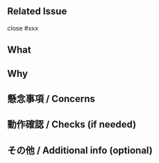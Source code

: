 ## Related Issue
<!-- 関連するIssueがあれば記載 -->
<!-- If there is a related issue, describe it here -->
close #xxx

## What
<!-- このPRで何をしたのか？ どう変わるのか？ -->
<!-- What did you do with this PR? How will it change things? -->

## Why
<!-- なぜそうするのか？ どういう意図なのか？ 何が困っているのか？ -->
<!-- Why do you do it? What are your intentions? What is the problem? -->

## 懸念事項 / Concerns
<!-- このPRをマージするに際して、何か懸念事項があるか。なければ「なし」と記載 -->
<!-- Are there any concerns about merging this PR? If not, write "none" -->

## 動作確認 / Checks (if needed)
<!-- どのような動作確認を行ったのか、結果はどうか？ -->
<!-- What kind of operation check did you do and what was the result? -->

## その他 / Additional info (optional)
<!-- その他の申し送り -->
<!-- Other notices -->

